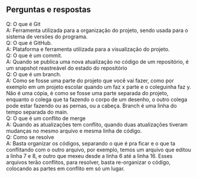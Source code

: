 ## Perguntas e respostas

Q: O que é Git<br>
A: Ferramenta utilizada para a organização do projeto, sendo usada para o sistema de versões do programa.<br>
Q: O que é GitHub.<br>
A: Plataforma e ferramenta utilizada para a visualização do projeto.<br>
Q: O que é um commit.<br>
A: Quando se publica uma nova atualização no código de um repositório, é um snapshot reastreável do estado do repositório<br>
Q: O que é um branch.<br>
A: Como se fosse uma parte do projeto que você vai fazer, como por exemplo em um projeto escolar quando um faz x parte e o coleguinha faz y. Não é uma cópia, é como se fosse uma parte separada do projeto, enquanto o colega que ta fazendo o corpo de um desenho, o outro colega pode estar fazendo ou as pernas, ou a cabeça. Branch é uma linha do tempo separada do main.<br>
Q: O que é um conflito de merge<br>
A: Quando as atualizações tem conflito, quando duas atualizações tiveram mudanças no mesmo arquivo e mesma linha de código.<br>
Q: Como se resolve<br>
A: Basta organizar os códigos, separando o que é pra ficar e o que ta conflitando com o outro arquivo, por exemplo, temos um arquivo que editou a linha 7 e 8, e outro que mexeu desde a linha 6 até a linha 16. Esses arquivos terão conflitos, para resolver, basta re-organizar o código, colocando as partes em conflito em só um lugar.
